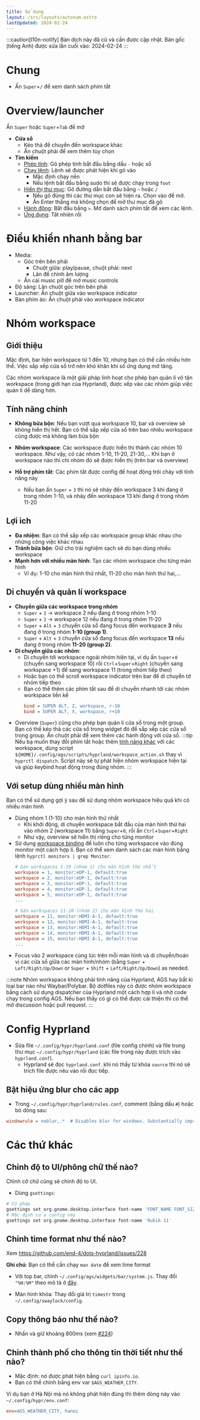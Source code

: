 ```yaml
---
title: Sử dụng
layout: /src/layouts/autonum.astro
lastUpdated: 2024-02-24
---
```

:::caution[l10n-notify]
Bản dịch này đã cũ và cần được cập nhật. Bản gốc (tiếng Anh) được sửa lần cuối vào: 2024-02-24
:::

# Chung
- Ấn `Super`+`/` để xem danh sách phím tắt

# Overview/launcher
Ấn `Super` hoặc `Super`+`Tab` để mở

- **Cửa sổ**
  - Kéo thả để chuyển đến workspace khác
  - Ấn chuột phải để xem thêm tùy chọn
- **Tìm kiếm**
  - <u>Phép tính</u>: Gõ phép tính bắt đầu bằng dấu `-` hoặc số
  - <u>Chạy lệnh</u>: Lệnh sẽ được phát hiện khi gõ vào
    - Mặc định chạy nền
    - Nếu lệnh bắt đầu bằng sudo thì sẽ được chạy trong `foot`
  - <u>Hiển thị thư mục</u>: Gõ đường dẫn bắt đầu bằng `~` hoặc `/`
    - Nếu gõ đúng thì các thư mục con sẽ hiện ra. Chọn vào để mở.
    - Ấn Enter thẳng mà không chọn để mở thư mục đã gõ
  - <u>Hành động</u>: Bắt đầu bằng `>`. Mở danh sách phím tắt để xem các lệnh.
  - <u>Ứng dụng</u>: Tất nhiên rồi

# Điều khiển nhanh bằng bar
- Media: 
  - Góc trên bên phải
    - Chuột giữa: play/pause, chuột phải: next 
    - Lăn để chỉnh âm lượng
  - Ấn cái music pill để mở music controls
- Độ sáng: Lăn chuột góc trên bên phải
- Launcher: Ấn chuột giữa vào workspace indicator
- Bàn phím ảo: Ấn chuột phải vào workspace indicator

# Nhóm workspace

## Giới thiệu

Mặc định, bar hiện workspace từ 1 đến 10, nhưng bạn có thể cần nhiều hơn thế. Việc sắp xếp cửa sổ trở nên khó khăn khi số ứng dụng mở tăng.

Các nhóm workspace là một giải pháp linh hoạt cho phép bạn quản lí vô tận workspace (trong giới hạn của Hyprland), được xếp vào các nhóm giúp việc quản lí dễ dàng hơn.

## Tính năng chính

- **Không bừa bộn**: Nếu bạn vượt qua workspace 10, bar và overview sẽ không hiển thị hết. Bạn có thể sắp xếp cửa sổ trên bao nhiêu workspace cũng được mà không làm bừa bộn 
- **Nhóm workspace**: Các workspace được hiển thị thành các nhóm 10 workspace. Như vậy, có các nhóm 1-10, 11-20, 21-30,... Khi bạn ở workspace nào thì chỉ nhóm đó sẽ được hiển thị (trên bar và overview)

- **Hỗ trợ phím tắt**: Các phím tắt được config để hoạt động trôi chảy với tính năng này
  - Nếu bạn ấn `Super` + `3` thì nó sẽ nhảy đến workspace 3 khi đang ở trong nhóm 1-10, và nhảy đến workspace 13 khi đang ở trong nhóm 11-20 

## Lợi ich

- **Đa nhiệm**: Bạn có thể sắp xếp các workspace group khác nhau cho những công việc khác nhau
- **Tránh bừa bộn**: Giữ cho trải nghiệm sạch sẽ dù bạn dùng nhiều workspace
- **Mạnh hơn với nhiều màn hình**: Tạo các nhóm workspace cho từng màn hình
  - Ví dụ: 1-10 cho màn hình thứ nhất, 11-20 cho màn hình thứ hai,...

## Di chuyển và quản lí workspace

- **Chuyển giữa các workspace trong nhóm**
  - `Super` + `2` → workspace 2 nếu đang ở trong nhóm 1-10
  - `Super` + `2` → workspace 12 nếu đang ở trong nhóm 11-20
  - `Super` + `Alt` + `3` chuyển cửa sổ đang focus đến workspace **3** nếu đang ở trong nhóm **1-10 (group 1)**.
  - `Super` + `Alt` + `3` chuyển cửa sổ đang focus đến workspace **13** nếu đang ở trong nhóm **11-20 (group 2)**.
- **Di chuyển giữa các nhóm**:
  - Di chuyển tới workspace ngoài nhóm hiện tại, ví dụ ấn `Super`+`0` (chuyển sang workspace 10) rồi `Ctrl`+`Super`+`Right` (chuyển sang workspace +1) để sang workspace 11 (trong nhóm tiếp theo)
  - Hoặc bạn có thể scroll workspace indicator trên bar để di chuyển tớ nhóm tiếp theo
  - Bạn có thể thêm các phím tắt sau để di chuyển nhanh tới các nhóm workspace liền kề
    ```ini title="~/.config/hypr/hyprland/keybinds.conf"
    bind = SUPER ALT, Z, workspace, r-10
    bind = SUPER ALT, X, workspace, r+10
    ```
- Overview (`Super`) cũng cho phép bạn quản lí cửa sổ trong một group. Bạn có thể kéo thả các cửa sổ trong widget đó để sắp xếp các cửa sổ trong group. Ấn chuột phải để xem thêm các hành động với cửa sổ.
:::tip
Nếu bạ muốn thay đổi phím tắt hoặc thêm [tính năng khác](https://wiki.hyprland.org/Configuring/Dispatchers/) với các workspace, dùng script `${HOME}/.config/ags/scripts/hyprland/workspace_action.sh` thay vì `hyprctl dispatch`. Script này sẽ tự phát hiện nhóm workspace hiện tại và giúp keybind hoạt động trong đúng nhóm.
:::

## Với setup dùng nhiều màn hình

Bạn có thể sử dụng gợi ý sau để sử dụng nhóm workspace hiệu quả khi có nhiều màn hình
- Dùng nhóm 1 (1-10) cho màn hình thứ nhất
  - Khi khởi động, di chuyển workspace bắt đầu của màn hình thứ hai vào nhóm 2 (workspace 11) bằng `Super`+`0`, rồi ấn `Ctrl`+`Super`+`Right`
  - Như vậy, overview sẽ hiển thị riêng cho từng monitor
- Sử dụng [workspace binding](https://wiki.hyprland.org/Configuring/Workspace-Rules/#rules) để luôn cho từng workspacce vào đúng monitor một cách hợp lí. Bạn có thể xem danh sách các màn hình bằng lệnh `hyprctl monitors | grep Monitor`.
  ```ini title="~/.config/hypr/hyprland.conf"
  # Gán workspaces 1-10 (nhóm 1) cho màn hình thứ nhất
  workspace = 1, monitor:eDP-1, default:true
  workspace = 2, monitor:eDP-1, default:true
  workspace = 3, monitor:eDP-1, default:true
  workspace = 4, monitor:eDP-1, default:true
  workspace = 5, monitor:eDP-1, default:true
  ...

  # Gán workspaces 11-20 (nhóm 2) cho màn hình thứ hai
  workspace = 11, monitor:HDMI-A-1, default:true
  workspace = 12, monitor:HDMI-A-1, default:true
  workspace = 13, monitor:HDMI-A-1, default:true
  workspace = 14, monitor:HDMI-A-1, default:true
  workspace = 15, monitor:HDMI-A-1, default:true
  ...
  ```
- Focus vào 2 workspace cùng lúc trên mỗi màn hình và di chuyển/hoán vị các cửa sổ giữa các màn hình/nhóm (bằng `Super` + `Left/Right/Up/Down` or `Super` + `Shift` + `Left/Right/Up/Down`) as needed.

:::note
Nhóm workspace không phải tính năng của Hyprland, AGS hay bất kì loại bar nào như Waybar/Polybar. Bộ dotfiles này có được nhóm workspace bằng cách sử dụng dispatcher của Hyprland một cách hợp lí và nhờ code chạy trong config AGS. Nếu bạn thấy có gì có thể được cải thiện thì có thể mở discussion hoặc pull request.
:::


# Config Hyprland
- Sửa file `~/.config/hypr/hyprland.conf` (file config chính) và file trong thư mục `~/.config/hypr/hyprland` (các file trong này được trích vào `hyprland.conf`).
  - Hyprland sẽ đọc `hyprland.conf`. khi nó thấy từ khóa `source` thì nó sẽ trích file được nêu vào rồi đọc tiếp.

## Bật hiệu ứng blur cho các app
- Trong `~/.config/hypr/hyprland/rules.conf`, comment (bằng dấu `#`) hoặc bỏ dòng sau:
```ini
windowrule = noblur,.*  # Disables blur for windows. Substantially improves performance.
```

# Các thứ khác
## Chỉnh độ to UI/phông chữ thế nào?
Chỉnh cỡ chữ cũng sẽ chỉnh độ to UI.
- Dùng `gsettings`:
```bash
# Cú pháp
gsettings set org.gnome.desktop.interface font-name 'FONT_NAME FONT_SIZE'
# Mặc định của config này
gsettings set org.gnome.desktop.interface font-name 'Rubik 11'
```

## Chỉnh time format như thế nào?
Xem <https://github.com/end-4/dots-hyprland/issues/228>

**Ghi chú**: Bạn có thể cần chạy `man date` để xem time format

- Với top bar, chỉnh `~/.config/ags/widgets/bar/system.js`. Thay đổi `"%H:%M"` theo mô tả ở [đây](https://docs.gtk.org/glib/method.DateTime.format.html).

- Màn hình khóa: Thay đổi giá trị `timestr` trong `~/.config/swaylock/config`.

## Copy thông báo như thế nào?
- Nhấn và giữ khoảng 800ms (xem [#224](https://github.com/end-4/dots-hyprland/issues/224#issuecomment-1923706599))

## Chỉnh thành phố cho thông tin thời tiết như thế nào?
- Mặc định: nó được phát hiện bằng `curl ipinfo.io`.
- Bạn có thể chỉnh bằng env var `$AGS_WEATHER_CITY`. 

Ví dụ bạn ở Hà Nội mà nó không phát hiện đúng thì thêm dòng này vào `~/.config/hypr/env.conf`:
```ini
env=AGS_WEATHER_CITY, hanoi
```



